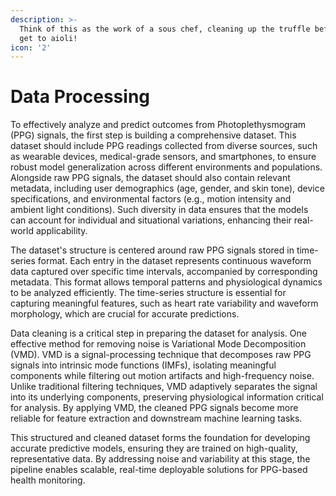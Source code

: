 ```yaml
---
description: >-
  Think of this as the work of a sous chef, cleaning up the truffle before we
  get to aioli!
icon: '2'
---
```


# Data Processing

To effectively analyze and predict outcomes from Photoplethysmogram (PPG) signals, the first step is building a comprehensive dataset. This dataset should include PPG readings collected from diverse sources, such as wearable devices, medical-grade sensors, and smartphones, to ensure robust model generalization across different environments and populations. Alongside raw PPG signals, the dataset should also contain relevant metadata, including user demographics (age, gender, and skin tone), device specifications, and environmental factors (e.g., motion intensity and ambient light conditions). Such diversity in data ensures that the models can account for individual and situational variations, enhancing their real-world applicability.

The dataset's structure is centered around raw PPG signals stored in time-series format. Each entry in the dataset represents continuous waveform data captured over specific time intervals, accompanied by corresponding metadata. This format allows temporal patterns and physiological dynamics to be analyzed efficiently. The time-series structure is essential for capturing meaningful features, such as heart rate variability and waveform morphology, which are crucial for accurate predictions.

Data cleaning is a critical step in preparing the dataset for analysis. One effective method for removing noise is Variational Mode Decomposition (VMD). VMD is a signal-processing technique that decomposes raw PPG signals into intrinsic mode functions (IMFs), isolating meaningful components while filtering out motion artifacts and high-frequency noise. Unlike traditional filtering techniques, VMD adaptively separates the signal into its underlying components, preserving physiological information critical for analysis. By applying VMD, the cleaned PPG signals become more reliable for feature extraction and downstream machine learning tasks.

This structured and cleaned dataset forms the foundation for developing accurate predictive models, ensuring they are trained on high-quality, representative data. By addressing noise and variability at this stage, the pipeline enables scalable, real-time deployable solutions for PPG-based health monitoring.
